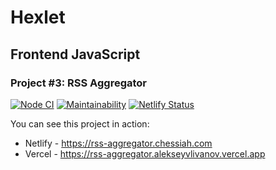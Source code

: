 # Hexlet

## Frontend JavaScript

### Project #3: RSS Aggregator

[![Node CI](https://github.com/alekseyvlivanov/rss-aggregator/workflows/Node%20CI/badge.svg)](https://github.com/alekseyvlivanov/rss-aggregator/actions)
[![Maintainability](https://api.codeclimate.com/v1/badges/b0ba463df67dfab87af8/maintainability)](https://codeclimate.com/github/alekseyvlivanov/rss-aggregator/maintainability)
[![Netlify Status](https://api.netlify.com/api/v1/badges/c376cd8b-0c2a-4d1a-9eed-aeeb3d9f1b25/deploy-status)](https://app.netlify.com/sites/rss-aggregator-chessiah/deploys)

You can see this project in action:

- Netlify - <https://rss-aggregator.chessiah.com>
- Vercel - <https://rss-aggregator.alekseyvlivanov.vercel.app>
